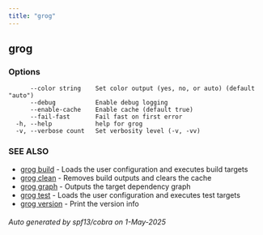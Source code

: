 ```yaml
---
title: "grog"
---
```


## grog

### Options

```
      --color string    Set color output (yes, no, or auto) (default "auto")
      --debug           Enable debug logging
      --enable-cache    Enable cache (default true)
      --fail-fast       Fail fast on first error
  -h, --help            help for grog
  -v, --verbose count   Set verbosity level (-v, -vv)
```

### SEE ALSO

- [grog build](/reference/cli/grog_build/) - Loads the user configuration and executes build targets
- [grog clean](/reference/cli/grog_clean/) - Removes build outputs and clears the cache
- [grog graph](/reference/cli/grog_graph/) - Outputs the target dependency graph
- [grog test](/reference/cli/grog_test/) - Loads the user configuration and executes test targets
- [grog version](/reference/cli/grog_version/) - Print the version info

###### Auto generated by spf13/cobra on 1-May-2025
